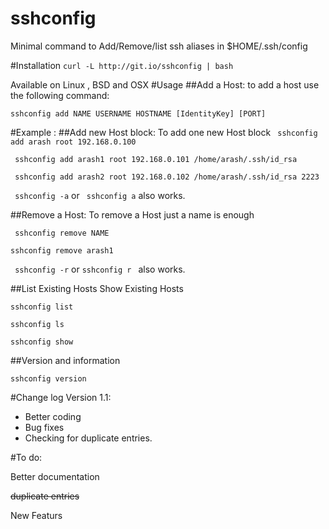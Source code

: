 # sshconfig
Minimal command to Add/Remove/list ssh aliases in $HOME/.ssh/config

#Installation
``` curl -L http://git.io/sshconfig | bash ```

Available on Linux , BSD and OSX 
#Usage
##Add a Host:
to add a host use the following command:

``` sshconfig add NAME USERNAME HOSTNAME [IdentityKey] [PORT] ```


#Example : 
##Add new Host block:
To add one new Host block
``` sshconfig add arash root 192.168.0.100```

``` sshconfig add arash1 root 192.168.0.101 /home/arash/.ssh/id_rsa```

``` sshconfig add arash2 root 192.168.0.102 /home/arash/.ssh/id_rsa 2223```

``` sshconfig -a``` or ``` sshconfig a``` also works.

##Remove a Host:
To remove a Host just a name is enough

``` sshconfig remove NAME```

``` sshconfig remove arash1 ```

``` sshconfig -r``` or ```sshconfig r ``` also works.

##List Existing Hosts 
Show Existing Hosts 

```sshconfig list```

```sshconfig ls```

```sshconfig show```

##Version and information 

```sshconfig version```

#Change log
Version 1.1:
- Better coding
- Bug fixes
- Checking for duplicate entries.


#To do:

Better documentation

~~duplicate entries~~

New Featurs 
